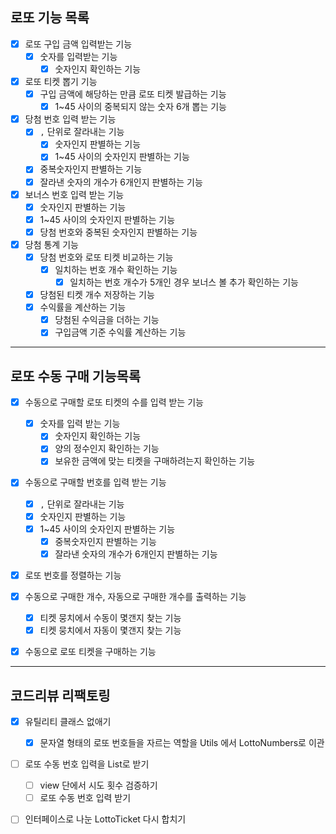 ## 로또 기능 목록
- [x] 로또 구입 금액 입력받는 기능
    - [x] 숫자를 입력받는 기능
        - [x] 숫자인지 확인하는 기능
            
- [x] 로또 티켓 뽑기 기능
    - [x] 구입 금액에 해당하는 만큼 로또 티켓 발급하는 기능
        - [x] 1~45 사이의 중복되지 않는 숫자 6개 뽑는 기능 
    
- [x] 당첨 번호 입력 받는 기능
    - [x] `,` 단위로 잘라내는 기능
        - [x] 숫자인지 판별하는 기능
        - [x] 1~45 사이의 숫자인지 판별하는 기능
    - [x] 중복숫자인지 판별하는 기능
    - [x] 잘라낸 숫자의 개수가 6개인지 판별하는 기능

- [x] 보너스 번호 입력 받는 기능
    - [x] 숫자인지 판별하는 기능
    - [x] 1~45 사이의 숫자인지 판별하는 기능
    - [x] 당첨 번호와 중복된 숫자인지 판별하는 기능

- [x] 당첨 통계 기능
    - [x] 당첨 번호와 로또 티켓 비교하는 기능 
        - [x] 일치하는 번호 개수 확인하는 기능
            - [x] 일치하는 번호 개수가 5개인 경우 보너스 볼 추가 확인하는 기능
    - [x] 당첨된 티켓 개수 저장하는 기능
    - [x] 수익률을 계산하는 기능
        - [x] 당첨된 수익금을 더하는 기능
        - [x] 구입금액 기준 수익률 계산하는 기능
    
---

## 로또 수동 구매 기능목록

- [x] 수동으로 구매할 로또 티켓의 수를 입력 받는 기능
    - [x] 숫자를 입력 받는 기능
        - [x] 숫자인지 확인하는 기능
        - [x] 양의 정수인지 확인하는 기능
        - [x] 보유한 금액에 맞는 티켓을 구매하려는지 확인하는 기능
    
- [x] 수동으로 구매할 번호를 입력 받는 기능
  - [x] `,` 단위로 잘라내는 기능
  - [x] 숫자인지 판별하는 기능
  - [x] 1~45 사이의 숫자인지 판별하는 기능
    - [x] 중복숫자인지 판별하는 기능
    - [x] 잘라낸 숫자의 개수가 6개인지 판별하는 기능
    
- [x] 로또 번호를 정렬하는 기능
    
- [x] 수동으로 구매한 개수, 자동으로 구매한 개수를 출력하는 기능
    - [x] 티켓 뭉치에서 수동이 몇갠지 찾는 기능
    - [x] 티켓 뭉치에서 자동이 몇갠지 찾는 기능
    
- [x] 수동으로 로또 티켓을 구매하는 기능

---

## 코드리뷰 리팩토링
- [x] 유틸리티 클래스 없애기
    - [x] 문자열 형태의 로또 번호들을 자르는 역할을 Utils 에서 LottoNumbers로 이관
    
- [ ] 로또 수동 번호 입력을 List로 받기
    - [ ] view 단에서 시도 횟수 검증하기
    - [ ] 로또 수동 번호 입력 받기
    
- [ ] 인터페이스로 나눈 LottoTicket 다시 합치기
    